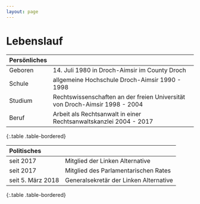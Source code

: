 ```yaml
---
layout: page
---
```

# Lebenslauf

| Persönliches |                                                                             |
|:-------------|:----------------------------------------------------------------------------|
| Geboren      | 14. Juli 1980 in Droch-Aimsir im County Droch                               |
| Schule       | allgemeine Hochschule Droch-Aimsir 1990 - 1998                              |
| Studium      | Rechtswissenschaften an der freien Universität von Droch-Aimsir 1998 - 2004 |
| Beruf        | Arbeit als Rechtsanwalt in einer Rechtsanwaltskanzlei 2004 - 2017           |
{:.table .table-bordered}

| Politisches       |                                        |
|:------------------|:---------------------------------------|
| seit 2017         | Mitglied der Linken Alternative        |
| seit 2017         | Mitglied des Parlamentarischen Rates   |
| seit 5. März 2018 | Generalsekretär der Linken Alternative |
{:.table .table-bordered}
